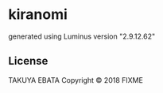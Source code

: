 # kiranomi

generated using Luminus version "2.9.12.62" 

## License

TAKUYA EBATA 
Copyright © 2018 FIXME
